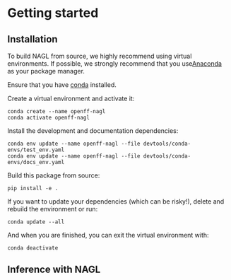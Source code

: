 # Getting started

## Installation

To build NAGL from source, we highly recommend using virtual environments. If possible, we strongly recommend that you use[Anaconda](https://docs.conda.io/en/latest/) as your package manager.

Ensure that you have [conda](https://docs.conda.io/projects/conda/en/latest/user-guide/install/index.html) installed.

Create a virtual environment and activate it:

```
conda create --name openff-nagl
conda activate openff-nagl
```

Install the development and documentation dependencies:

```
conda env update --name openff-nagl --file devtools/conda-envs/test_env.yaml
conda env update --name openff-nagl --file devtools/conda-envs/docs_env.yaml
```

Build this package from source:

```
pip install -e .
```

If you want to update your dependencies (which can be risky!), delete and rebuild the environment or run:

```
conda update --all
```

And when you are finished, you can exit the virtual environment with:

```
conda deactivate
```

## Inference with NAGL

